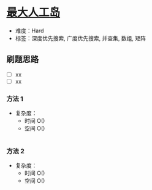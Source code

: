 # [最大人工岛](https://leetcode-cn.com/problems/making-a-large-island/)

- 难度：Hard
- 标签：深度优先搜索, 广度优先搜索, 并查集, 数组, 矩阵

## 刷题思路

- [ ] xx
- [ ] xx

### 方法 1

- 复杂度：
    - 时间 O()
    - 空间 O()

``` js

```

### 方法 2

- 复杂度：
    - 时间 O()
    - 空间 O()

``` js

```
